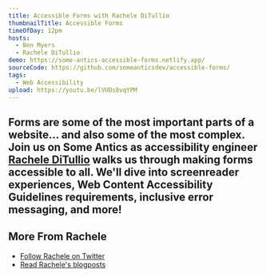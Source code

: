 ```yaml
---
title: Accessible Forms with Rachele DiTullio
thumbnailTitle: Accessible Forms
timeOfDay: 12pm
hosts:
  - Ben Myers
  - Rachele DiTullio
demo: https://some-antics-accessible-forms.netlify.app/
sourceCode: https://github.com/someanticsdev/accessible-forms/
tags:
  - Web Accessibility
upload: https://youtu.be/lVUDs8vqYPM
---
```


Forms are some of the most important parts of a website… and also some of the most complex. Join us on Some Antics as accessibility engineer [Rachele DiTullio](https://twitter.com/racheleditullio) walks us through making forms accessible to all. We'll dive into screenreader experiences, Web Content Accessibility Guidelines requirements, inclusive error messaging, and more!
---

## More From Rachele

- [Follow Rachele on Twitter](https://twitter.com/racheleditullio)
- [Read Rachele's blogposts](https://racheleditullio.com)